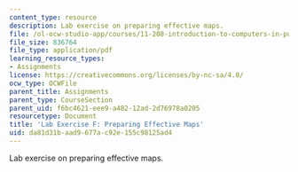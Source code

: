 ```yaml
---
content_type: resource
description: Lab exercise on preparing effective maps.
file: /ol-ocw-studio-app/courses/11-208-introduction-to-computers-in-public-management-ii-january-iap-2002/da81d31baad9677ac92e155c98125ad4_11208labF.pdf
file_size: 836764
file_type: application/pdf
learning_resource_types:
- Assignments
license: https://creativecommons.org/licenses/by-nc-sa/4.0/
ocw_type: OCWFile
parent_title: Assignments
parent_type: CourseSection
parent_uid: f6bc4621-eee9-a482-12ad-2d76978a0205
resourcetype: Document
title: 'Lab Exercise F: Preparing Effective Maps'
uid: da81d31b-aad9-677a-c92e-155c98125ad4
---
```

Lab exercise on preparing effective maps.